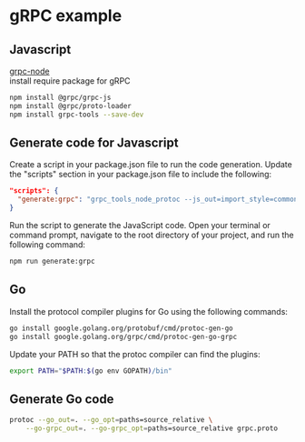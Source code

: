 # gRPC example

## Javascript

[grpc-node](https://github.com/grpc/grpc-node)  
install require package for gRPC

```bash
npm install @grpc/grpc-js
npm install @grpc/proto-loader
npm install grpc-tools --save-dev
```

## Generate code for Javascript

Create a script in your package.json file to run the code generation. Update the "scripts" section in your package.json file to include the following:

```json
"scripts": {
  "generate:grpc": "grpc_tools_node_protoc --js_out=import_style=commonjs,binary:../grpc --grpc_out=../grpc --proto_path=../grpc ../grpc/grpc.proto"
}
```

Run the script to generate the JavaScript code. Open your terminal or command prompt, navigate to the root directory of your project, and run the following command:

```bash
npm run generate:grpc
```

## Go

Install the protocol compiler plugins for Go using the following commands:

```bash
go install google.golang.org/protobuf/cmd/protoc-gen-go
go install google.golang.org/grpc/cmd/protoc-gen-go-grpc
```

Update your PATH so that the protoc compiler can find the plugins:

```bash
export PATH="$PATH:$(go env GOPATH)/bin"
```

## Generate Go code

```bash
protoc --go_out=. --go_opt=paths=source_relative \
    --go-grpc_out=. --go-grpc_opt=paths=source_relative grpc.proto
```

